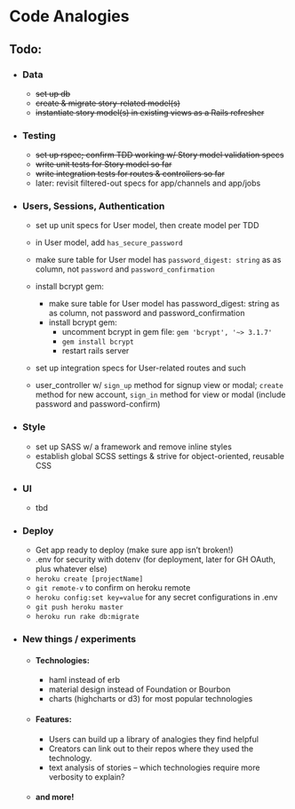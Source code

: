 # Code Analogies

## Todo:
- ### Data
  - ~~set up db~~
  - ~~create & migrate story-related model(s)~~
  - ~~instantiate story model(s) in existing views as a Rails refresher~~

- ### Testing
  - ~~set up rspec; confirm TDD working w/ Story model validation specs~~
  - ~~write unit tests for Story model so far~~
  - ~~write integration tests for routes & controllers so far~~
  - later: revisit filtered-out specs for app/channels and app/jobs

- ### Users, Sessions, Authentication
  - set up unit specs for User model, then create model per TDD
  - in User model, add `has_secure_password`
  - make sure table for User model has `password_digest: string` as as column, not `password` and `password_confirmation`
  - install bcrypt gem:
    - make sure table for User model has password_digest: string as as column, not password and password_confirmation
    - install bcrypt gem:
      - uncomment bcrypt in gem file: `gem 'bcrypt', '~> 3.1.7'`
      - `gem install bcrypt`
      - restart rails server

  - set up integration specs for User-related routes and such
  - user_controller w/ `sign_up` method for signup view or modal; `create` method for new account, `sign_in` method for view or modal (include password and password-confirm)

- ### Style
  - set up SASS w/ a framework and remove inline styles
  - establish global SCSS settings & strive for object-oriented, reusable CSS

- ### UI
  - tbd

- ### Deploy
  - Get app ready to deploy (make sure app isn’t broken!)
  - .env for security with dotenv (for deployment, later for GH OAuth, plus whatever else)
  - `heroku create [projectName]`
  - `git remote-v` to confirm on heroku remote
  - `heroku config:set key=value` for any secret configurations in .env
  - `git push heroku master`
  - `heroku run rake db:migrate`

- ### New things / experiments
  - #### Technologies:
    - haml instead of erb
    - material design instead of Foundation or Bourbon
    - charts (highcharts or d3) for most popular technologies
  - #### Features:
    - Users can build up a library of analogies they find helpful
    - Creators can link out to their repos where they used the technology.
    - text analysis of stories – which technologies require more verbosity to explain?

  - #### and more!
